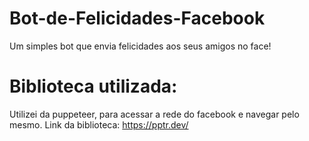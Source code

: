 # Bot-de-Felicidades-Facebook
Um simples bot que envia felicidades aos seus amigos no face!

# Biblioteca utilizada:

Utilizei da puppeteer, para acessar a rede do facebook e navegar pelo mesmo.
Link da biblioteca: https://pptr.dev/

